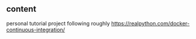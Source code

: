 ## content

personal tutorial project following roughly https://realpython.com/docker-continuous-integration/
